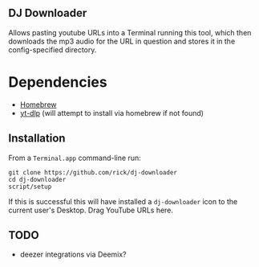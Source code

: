 ## DJ Downloader

Allows pasting youtube URLs into a Terminal running this tool, which then downloads the mp3 audio for the URL in question and stores it in the config-specified directory.

# Dependencies

 - [Homebrew](https://brew.sh/)
 - [yt-dlp](https://github.com/yt-dlp/yt-dlp) (will attempt to install via homebrew if not found)

## Installation

From a `Terminal.app` command-line run:

```
git clone https://github.com/rick/dj-downloader
cd dj-downloader
script/setup
```

If this is successful this will have installed a `dj-downloader` icon to the current user's Desktop. Drag YouTube URLs here.

## TODO

 - deezer integrations via Deemix?


